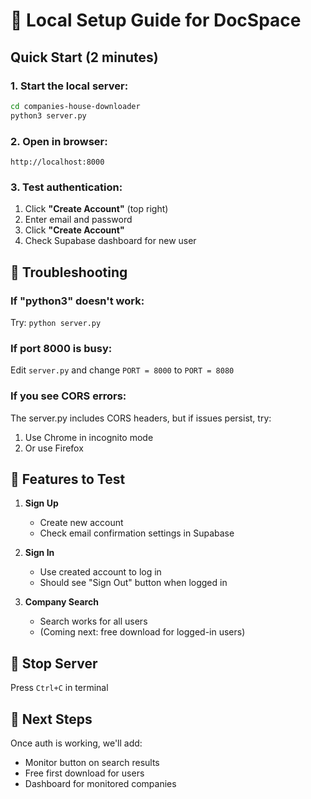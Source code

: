 # 🚀 Local Setup Guide for DocSpace

## Quick Start (2 minutes)

### 1. Start the local server:
```bash
cd companies-house-downloader
python3 server.py
```

### 2. Open in browser:
```
http://localhost:8000
```

### 3. Test authentication:
1. Click **"Create Account"** (top right)
2. Enter email and password
3. Click **"Create Account"**
4. Check Supabase dashboard for new user

## 🔧 Troubleshooting

### If "python3" doesn't work:
Try: `python server.py`

### If port 8000 is busy:
Edit `server.py` and change `PORT = 8000` to `PORT = 8080`

### If you see CORS errors:
The server.py includes CORS headers, but if issues persist, try:
1. Use Chrome in incognito mode
2. Or use Firefox

## 📱 Features to Test

1. **Sign Up**
   - Create new account
   - Check email confirmation settings in Supabase

2. **Sign In**
   - Use created account to log in
   - Should see "Sign Out" button when logged in

3. **Company Search**
   - Search works for all users
   - (Coming next: free download for logged-in users)

## 🛑 Stop Server
Press `Ctrl+C` in terminal

## 📝 Next Steps
Once auth is working, we'll add:
- Monitor button on search results
- Free first download for users
- Dashboard for monitored companies